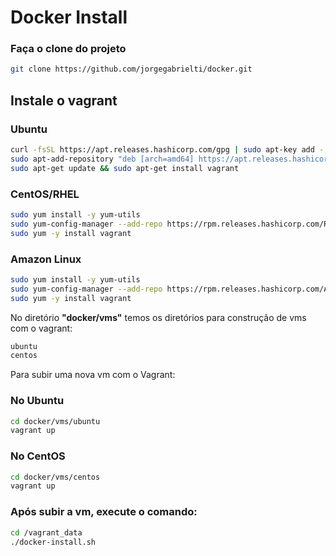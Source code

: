 # Docker Install


### Faça o clone do projeto
```bash
git clone https://github.com/jorgegabrielti/docker.git
```

## **Instale o vagrant**

### **Ubuntu**
```bash
curl -fsSL https://apt.releases.hashicorp.com/gpg | sudo apt-key add -
sudo apt-add-repository "deb [arch=amd64] https://apt.releases.hashicorp.com $(lsb_release -cs) main"
sudo apt-get update && sudo apt-get install vagrant
```

### **CentOS/RHEL**
```bash
sudo yum install -y yum-utils
sudo yum-config-manager --add-repo https://rpm.releases.hashicorp.com/RHEL/hashicorp.repo
sudo yum -y install vagrant
```
### **Amazon Linux**
```bash
sudo yum install -y yum-utils
sudo yum-config-manager --add-repo https://rpm.releases.hashicorp.com/AmazonLinux/hashicorp.repo
sudo yum -y install vagrant
```
No diretório **"docker/vms"** temos os diretórios para construção de vms com o vagrant: 
```bash
ubuntu
centos
```

Para subir uma nova vm com o Vagrant:

### No Ubuntu
```bash
cd docker/vms/ubuntu
vagrant up
```

### No CentOS
```bash
cd docker/vms/centos
vagrant up
```

### Após subir a vm, execute o comando:
```bash
cd /vagrant_data
./docker-install.sh 
```